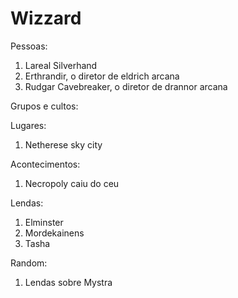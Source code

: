 # Wizzard

Pessoas: 
1. Lareal Silverhand 
2. Erthrandir, o diretor de eldrich arcana 
3. Rudgar Cavebreaker, o diretor de drannor arcana

Grupos e cultos:

Lugares:

1. Netherese sky city

Acontecimentos:

1. Necropoly caiu do ceu

Lendas:

1. Elminster
2. Mordekainens
3. Tasha

Random:

1. Lendas sobre Mystra
